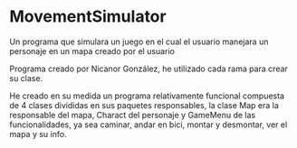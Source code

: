 # MovementSimulator
Un programa que simulara un juego en el cual el usuario manejara un personaje en un mapa creado por el usuario

Programa creado por Nicanor González, he utilizado cada rama para crear su clase.

He creado en su medida un programa relativamente funcional compuesta de 4 clases divididas en sus paquetes responsables, la clase Map era la responsable del mapa, Charact del personaje y GameMenu de las funcionalidades, ya sea caminar, andar en bici, montar y desmontar, ver el mapa y su info.
